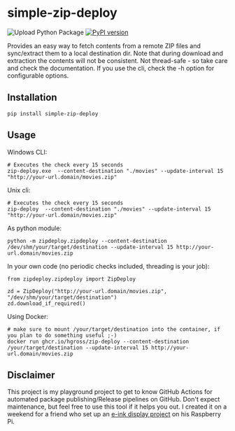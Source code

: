 # simple-zip-deploy

![Upload Python Package](https://github.com/hgross/simple-zip-deploy/workflows/Upload%20Python%20Package/badge.svg)
[![PyPI version](https://badge.fury.io/py/simple-zip-deploy.svg)](https://badge.fury.io/py/simple-zip-deploy)

Provides an easy way to fetch contents from a remote ZIP files and sync/extract them to a local destination dir.
Note that during download and extraction the contents will not be consistent.
Not thread-safe - so take care and check the documentation.
If you use the cli, check the -h option for configurable options.

## Installation
```
pip install simple-zip-deploy
```

## Usage
Windows CLI:
```
# Executes the check every 15 seconds
zip-deploy.exe  --content-destination "./movies" --update-interval 15 "http://your-url.domain/movies.zip"
```

Unix cli:
```
# Executes the check every 15 seconds
zip-deploy  --content-destination "./movies" --update-interval 15 "http://your-url.domain/movies.zip"
```

As python module:
````
python -m zipdeploy.zipdeploy --content-destination /dev/shm/your/target/destination --update-interval 15 http://your-url.domain/movies.zip  
````

In your own code (no periodic checks included, threading is your job):
```
from zipdeploy.zipdeploy import ZipDeploy

zd = ZipDeploy("http://your-url.domain/movies.zip", "/dev/shm/your/target/destination")
zd.download_if_required()
```

Using Docker:
```
# make sure to mount /your/target/destination into the container, if you plan to do something useful ;-)
docker run ghcr.io/hgross/zip-deploy --content-destination /your/target/destination --update-interval 15 http://your-url.domain/movies.zip
```

## Disclaimer
This project is my playground project to get to know GitHub Actions for automated package publishing/Release pipelines on GitHub.
Don't expect maintenance, but feel free to use this tool if it helps you out. 
I created it on a weekend for a friend who set up an [e-ink display project](https://github.com/TomWhitwell/SlowMovie) on his Raspberry Pi.